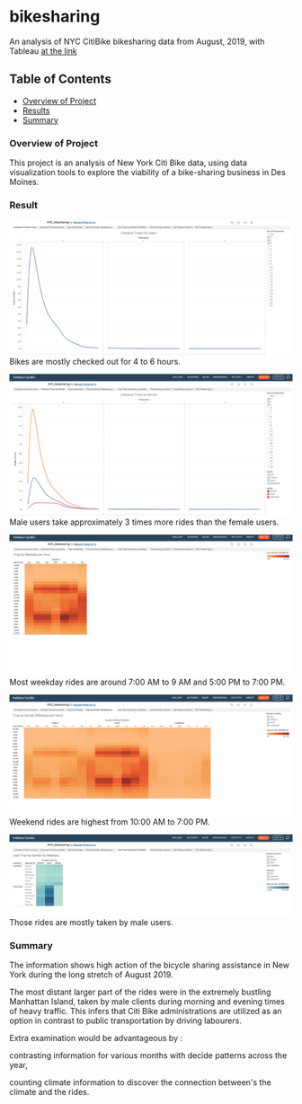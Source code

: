 # bikesharing
An analysis of NYC CitiBike bikesharing data from August, 2019, with Tableau
[at the link](https://public.tableau.com/app/profile/nguyen.hong.an.le)
## Table of Contents

- [Overview of Project](#overview-of-project)
- [Results](#results)
- [Summary](#summary)

### Overview of Project
This project is an analysis of New York Citi Bike data, using data visualization tools to explore the viability of a bike-sharing business in Des Moines.

### Result
![Check out time for Users](resource/check_out_time_for_users.png)
Bikes are mostly checked out for 4 to 6 hours.

![Check out time by Gender](resource/check_out_time_by_gender.png)
Male users take approximately 3 times more rides than the female users.

![Trip by Weekday](resource/trip_by_weekday.png)
Most weekday rides are around 7:00 AM to 9 AM and 5:00 PM to 7:00 PM.

![Trip by Gender](resource/trip_by_gender.png)
Weekend rides are highest from 10:00 AM to 7:00 PM.

![Users trip by Gender](resource/users_trip_by_gender.png)
Those rides are mostly taken by male users.

### Summary
The information shows high action of the bicycle sharing assistance in New York during the long stretch of August 2019. 

The most distant larger part of the rides were in the extremely bustling Manhattan Island, taken by male clients during morning and evening times of heavy traffic. This infers that Citi Bike administrations are utilized as an option in contrast to public transportation by driving labourers. 

Extra examination would be advantageous by : 

contrasting information for various months with decide patterns across the year, 

counting climate information to discover the connection between's the climate and the rides.
